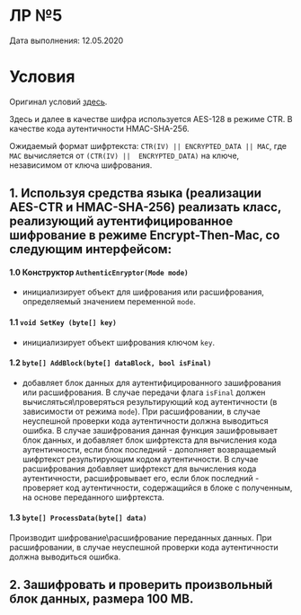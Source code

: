 # ЛР №5
Дата выполнения: 12.05.2020

# Условия
Оригинал условий [здесь](https://github.com/CryptoCourse/CryptoLabs/blob/master/docs/EncryptThenMacImpl.md).

Здесь и далее в качестве шифра используется AES-128 в режиме CTR. В качестве кода аутентичности HMAC-SHA-256.

Ожидаемый формат шифртекста:
`CTR(IV) || ENCRYPTED_DATA || MAC`,
где `MAC` вычисляется от `(CTR(IV) ||  ENCRYPTED_DATA)` на ключе, независимом от ключа шифрования. 

## 1. Используя средства языка (реализации AES-CTR и HMAC-SHA-256) реализать класс, реализующий аутентифицированное шифрование в режиме Encrypt-Then-Mac, со следующим интерфейсом:

#### 1.0 Конструктор `AuthenticEnryptor(Mode mode)`
- инициализирует объект для шифрования или расшифрования, определяемый значением переменной `mode`.

#### 1.1 `void SetKey (byte[] key)`
- инициализирует объект шифрования ключом `key`.

#### 1.2 `byte[] AddBlock(byte[] dataBlock, bool isFinal)`
- добавляет блок данных для аутентифицированного зашифрования или расшифрования. В случае передачи флага `isFinal`
должен вычисляться\проверяться результирующий код аутентичности (в зависимости от режима `mode`). При расшифровании, в случае неуспешной проверки кода аутентичности должна выводиться ошибка. В случае зашифрования данная функция зашифровывает блок данных, и добавляет блок шифртекста для вычисления кода аутентичности, если блок последний - дополняет возвращаемый шифртекст результирующим кодом аутентичности. В случае расшифрования добавляет шифртекст для вычисления кода аутентичности, расшифровывает его, если блок последний - проверяет код аутентичности, содержащийся в блоке с полученным, на основе переданного шифртекста. 

#### 1.3 `byte[] ProcessData(byte[] data)`
Производит шифрование\расшифрование переданных данных. При расшифровании, 
в случае неуспешной проверки кода аутентичности должна выводиться ошибка.

## 2. Зашифровать и проверить произвольный блок данных, размера 100 MB.
